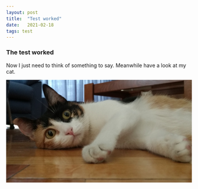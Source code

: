 ```yaml
---
layout: post
title:  "Test worked"
date:   2021-02-18
tags: test
---
```


### The test worked

Now I just need to think of something to say. Meanwhile have a look at my cat.

![Olivia](/assets/img/Olivia.jpg)
